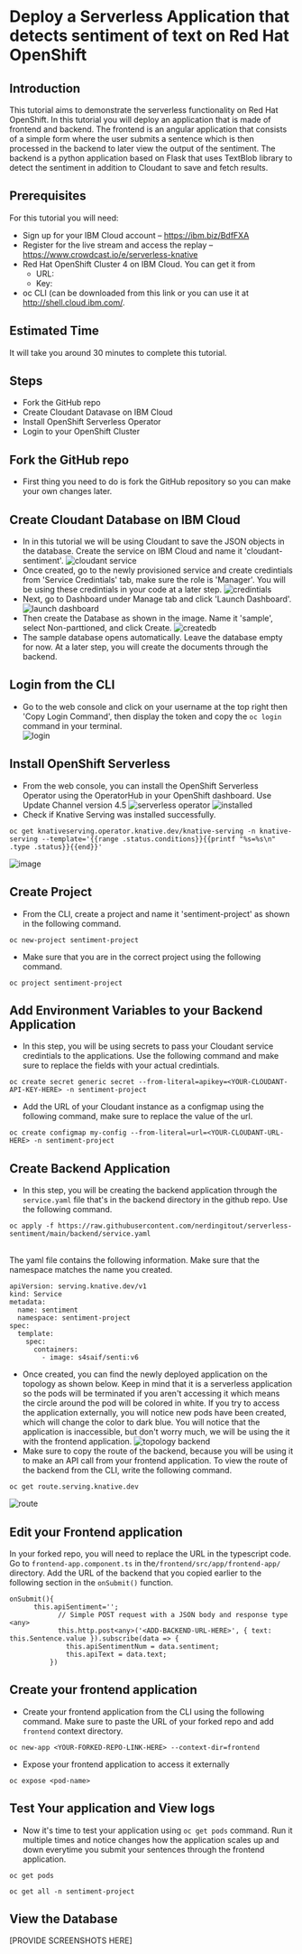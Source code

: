 # Deploy a Serverless Application that detects sentiment of text on Red Hat OpenShift
## Introduction
This tutorial aims to demonstrate the serverless functionality on Red Hat OpenShift. In this tutorial you will deploy an application that is made of frontend and backend. The frontend is an angular application that consists of a simple form where the user submits a sentence which is then processed in the backend to later view the output of the sentiment. The backend is a python application based on Flask that uses TextBlob library to detect the sentiment in addition to Cloudant to save and fetch results.
## Prerequisites
For this tutorial you will need:
- Sign up for your IBM Cloud account – https://ibm.biz/BdfFXA
- Register for the live stream and access the replay – https://www.crowdcast.io/e/serverless-knative
- Red Hat OpenShift Cluster 4 on IBM Cloud. You can get it from
  - URL:
  - Key:
- oc CLI (can be downloaded from this link or you can use it at http://shell.cloud.ibm.com/.
## Estimated Time
It will take you around 30 minutes to complete this tutorial.
## Steps
- Fork the GitHub repo
- Create Cloudant Datavase on IBM Cloud
- Install OpenShift Serverless Operator
- Login to your OpenShift Cluster
## Fork the GitHub repo
- First thing you need to do is fork the GitHub repository so you can make your own changes later.

## Create Cloudant Database on IBM Cloud
- In in this tutorial we will be using Cloudant to save the JSON objects in the database. Create the service on IBM Cloud and name it 'cloudant-sentiment'.
![cloudant service](https://user-images.githubusercontent.com/36239840/105366717-16b79580-5c19-11eb-96b5-143304b50020.JPG)
- Once created, go to the newly provisioned service and create credintials from 'Service Credintials' tab, make sure the role is 'Manager'. You will be using these credintials in your code at a later step.
![credintials](https://user-images.githubusercontent.com/36239840/105366671-099aa680-5c19-11eb-8960-dd609bfbb297.JPG)
- Next, go to Dashboard under Manage tab and click 'Launch Dashboard'.<br>
![launch dashboard](https://user-images.githubusercontent.com/36239840/105606331-26b6ad00-5db2-11eb-868a-aaaa5428f2e6.JPG)
- Then create the Database as shown in the image. Name it 'sample', select Non-parttioned, and click Create.
![createdb](https://user-images.githubusercontent.com/36239840/105606398-8c0a9e00-5db2-11eb-8fc6-edddf29e7596.JPG)
- The sample database opens automatically. Leave the database empty for now. At a later step, you will create the documents through the backend.

## Login from the CLI
- Go to the web console and click on your username at the top right then 'Copy Login Command', then display the token and copy the ```oc login``` command in your terminal.<br>
![login](https://user-images.githubusercontent.com/36239840/97104809-26821500-16d0-11eb-936e-c2b7fb914523.JPG)

## Install OpenShift Serverless
- From the web console, you can install the OpenShift Serverless Operator using the OperatorHub in your OpenShift dashboard. Use Update Channel version 4.5
![serverless operator](https://user-images.githubusercontent.com/36239840/105360538-21baf780-5c12-11eb-8b87-41c77346dca0.JPG)
![installed](https://user-images.githubusercontent.com/36239840/105361025-af96e280-5c12-11eb-8aa6-38d58d4f4b65.JPG)
- Check if Knative Serving was installed successfully.<br>
```
oc get knativeserving.operator.knative.dev/knative-serving -n knative-serving --template='{{range .status.conditions}}{{printf "%s=%s\n" .type .status}}{{end}}'
```
![image](https://user-images.githubusercontent.com/36239840/105842199-3ff86d00-5fef-11eb-8b0c-ebeaff989516.png)

## Create Project
- From the CLI, create a project and name it 'sentiment-project' as shown in the following command.<br>
```
oc new-project sentiment-project
```
- Make sure that you are in the correct project using the following command.<br>
```
oc project sentiment-project
```
## Add Environment Variables to your Backend Application
- In this step, you will be using secrets to pass your Cloudant service credintials to the applications. Use the following command and make sure to replace the fields with your actual credintials.
```
oc create secret generic secret --from-literal=apikey=<YOUR-CLOUDANT-API-KEY-HERE> -n sentiment-project
```
- Add the URL of your Cloudant instance as a configmap using the following command, make sure to replace the value of the url.
```
oc create configmap my-config --from-literal=url=<YOUR-CLOUDANT-URL-HERE> -n sentiment-project
```
## Create Backend Application
- In this step, you will be creating the backend application through the ```service.yaml``` file that's in the backend directory in the github repo. Use the following command.<br>
```
oc apply -f https://raw.githubusercontent.com/nerdingitout/serverless-sentiment/main/backend/service.yaml
```
<br>The yaml file contains the following information. Make sure that the namespace matches the name you created.<br>

```
apiVersion: serving.knative.dev/v1
kind: Service
metadata:
  name: sentiment 
  namespace: sentiment-project 
spec:
  template:
    spec:
      containers:
        - image: s4saif/senti:v6
```
- Once created, you can find the newly deployed application on the topology as shown below. Keep in mind that it is a serverless application so the pods will be terminated if you aren't accessing it which means the circle around the pod will be colored in white. If you try to access the application externally, you will notice new pods have been created, which will change the color to dark blue. You will notice that the application is inaccessible, but don't worry much, we will be using the it with the frontend application.
![topology backend](https://user-images.githubusercontent.com/36239840/105719666-fbf86000-5f3b-11eb-8cfc-6328f0be8e26.JPG)
- Make sure to copy the route of the backend, because you will be using it to make an API call from your frontend application. To view the route of the backend from the CLI, write the following command.
```
oc get route.serving.knative.dev
```
![route](https://user-images.githubusercontent.com/36239840/105720119-80e37980-5f3c-11eb-9b93-14f523044947.JPG)

## Edit your Frontend application
In your forked repo, you will need to replace the URL in the typescript code. Go to ```frontend-app.component.ts``` in the```/frontend/src/app/frontend-app/``` directory. Add the URL of the backend that you copied earlier to the following section in the ```onSubmit()``` function.<br>
```
onSubmit(){
      this.apiSentiment='';
            // Simple POST request with a JSON body and response type <any>
            this.http.post<any>('<ADD-BACKEND-URL-HERE>', { text: this.Sentence.value }).subscribe(data => {
              this.apiSentimentNum = data.sentiment;
              this.apiText = data.text;
          })
```
## Create your frontend application
- Create your frontend application from the CLI using the following command. Make sure to paste the URL of your forked repo and add ```frontend``` context directory.
```
oc new-app <YOUR-FORKED-REPO-LINK-HERE> --context-dir=frontend
```
- Expose your frontend application to access it externally
```
oc expose <pod-name>
```
## Test Your application and View logs
- Now it's time to test your application using ```oc get pods``` command. Run it multiple times and notice changes how the application scales up and down everytime you submit your sentences through the frontend application.
```
oc get pods
```
```
oc get all -n sentiment-project
```
## View the Database
[PROVIDE SCREENSHOTS HERE]
